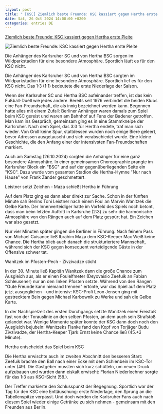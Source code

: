 ```yaml
---
layout: post
title: " [KSC] Ziemlich beste Freunde: KSC kassiert gegen Hertha erste Pleite"
date: Sat, 26 Oct 2024 14:00:00 +0200
categories: entries DE
---
```

[Ziemlich beste Freunde: KSC kassiert gegen Hertha erste Pleite](https://www.swr.de/sport/fussball/karlsruher-sc/2-bundesliga-ksc-gegen-hertha-bsc-nachbericht-100.html)

![Ziemlich beste Freunde: KSC kassiert gegen Hertha erste Pleite](https://www.swr.de/sport/fussball/karlsruher-sc/1729947519742%2Cksc-hertha-108~_v-16x9@2dL_-6c42aff4e68b43c7868c3240d3ebfa29867457da.jpg)

Die Anhänger des Karlsruher SC und von Hertha BSC sorgen im Wildparkstadion für eine besondere Atmosphäre. Sportlich läuft es für den KSC nicht.

Die Anhänger des Karlsruher SC und von Hertha BSC sorgten im Wildparkstadion für eine besondere Atmosphäre. Sportlich lief es für den KSC nicht. Das 1:3 (1:1) bedeutete die erste Niederlage der Saison.

Wenn der Karlsruher SC und Hertha BSC aufeinander treffen, ist das kein Fußball-Duell wie jedes andere. Bereits seit 1976 verbindet die beiden Klubs eine Fan-Freundschaft, die als innig bezeichnet werden kann. Begonnen hatte alles mit einem Zufall: Berliner Anhänger waren damals zum Spiel beim KSC gereist und waren am Bahnhof auf Fans der Badener getroffen. Man kam ins Gespräch, gemeinsam ging es in eine Stammkneipe der Karlsruher. Nach dem Spiel, das 3:0 für Hertha endete, traf man sich wieder. Von Groll keine Spur, stattdessen wurden noch einige Biere geleert, bevor Adressen ausgetauscht und sich verabschiedet wurde. Eine kleine Geschichte, die den Anfang einer der intensivsten Fan-Freundschaften markiert.

Auch am Samstag (26.10.2024) sorgten die Anhänger für eine ganz besondere Atmosphäre. In einer gemeinsamen Choreographie prangte im Karlsruher Block ein "BSC" und auf der gegenüberliegenden Seite ein "KSC". Dazu wurde vom gesamten Stadion die Hertha-Hymne "Nur nach Hause" von Frank Zander geschmettert.

Leistner setzt Zeichen - Maza schießt Hertha in Führung

Auf dem Platz ging es dann aber direkt zur Sache. Schon in der fünften Minute sah Berlins Toni Leistner nach einem Foul an Marvin Wanitzek die Gelbe Karte. Der Innenverteidiger hatte im Vorfeld des Spiels noch betont, dass man beim letzten Auftritt in Karlsruhe (2:3) zu sehr die harmonische Atmosphäre von den Rängen auch auf dem Platz gespürt hat. Ein Zeichen war also gesetzt.

Nur vier Minuten später gingen die Berliner in Führung. Nach feinem Pass von Michael Cuisance ließ Ibrahim Maza dem KSC-Keeper Max Weiß keine Chance. Die Hertha blieb auch danach die strukturiertere Mannschaft, während sich der KSC gegen konsequent verteidigende Gäste in der Offensive schwer tat.

Wanitzek im Pfosten-Pech - Zivzivadze sticht

In der 30. Minute ließ Kapitän Wanitzek dann die große Chance zum Ausgleich aus, als er einen Foulelfmeter (Deyovaisio Zeefuik an Fabian Schleusener) nur an den linken Pfosten setzte. Während von den Rängen "Gute Freunde kann niemand trennen" ertönte, war das Spiel auf dem Platz jetzt ausgeglichen - und intensiv: KSC-Profi Leon Jensen ging mit gestrecktem Bein gegen Michael Karbownik zu Werke und sah die Gelbe Karte.

In der Nachspielzeit des ersten Durchgangs setzte Wanitzek einen Freistoß fast von der Torauslinie an den selben Pfosten, an dem auch sein Strafstoß gelandet war. Wenige Momente später konnte der KSC dann doch noch den Ausgleich bejubeln: Wanitzeks Flanke fand den Kopf von Torjäger Budu Zivzivadze, der Hertha-Keeper Tjark Ernst keine Chance ließ (45.+3 Minute).

Hertha entscheidet das Spiel beim KSC

Die Hertha erwischte auch im zweiten Abschnitt den besseren Start: Zeefuik brachte den Ball nach einer Ecke mit dem Schienbein im KSC-Tor unter (49). Die Gastgeber mussten sich kurz schütteln, um neuen Druck aufzubauen und wurden dann eiskalt erwischt: Florian Niederlechner sorgte für das 1:3 aus KSC-Sicht (58.).

Der Treffer markierte den Schlusspunkt der Begegnung. Sportlich war der Tag für den KSC eine Enttäuschung: erste Niederlage, den Sprung an die Tabellenspitze verpasst. Und doch werden die Karlsruher Fans auch nach diesem Spiel wieder einige Getränke zu sich nehmen - gemeinsam mit den Freunden aus Berlin.

